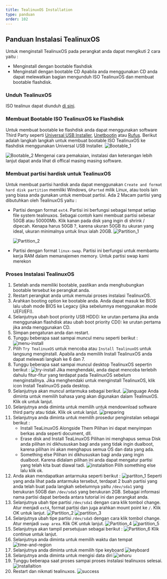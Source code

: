 ```yaml
---
title: TealinuxOS Installation
type: panduan
order: 102
---
```



## Panduan Instalasi TealinuxOS
Untuk menginstall TealinuxOS pada perangkat anda dapat mengikuti 2 cara yaitu :
- Menginstall dengan bootable flashdisk
- Menginstall dengan bootable CD
Apabila anda menggunakan CD anda dapat melewatkan bagian mengunduh ISO TealinuxOS dan membuat bootable flashdisk.

### Unduh TealinuxOS
ISO tealinux dapat diunduh [di sini](http://pinguin.dinus.ac.id/iso/tealinuxos/).

### Membuat Bootable ISO TealinuxOS ke Flashdisk
Untuk membuat bootable ke flashdisk anda dapat menggunakan software Third Party seperti [Universal USB Installer](https://universal-usb-installer.en.uptodown.com), [Unetbootin](http://unetbootin.github.io) atau [Rufus](https://rufus.akeo.ie/). Berikut adalah langkah langkah untuk membuat bootable ISO TealinuxOS ke flashdisk menggunakan Universal USB Installer.
![Bootable_1](https://cloud.githubusercontent.com/assets/22718275/23578142/c4eae682-0102-11e7-9d76-69cd286a4406.png)

![Bootable_2](https://cloud.githubusercontent.com/assets/22718275/23578146/d6ebc932-0102-11e7-94c9-993dee8bcbe2.png)
Mengenai cara pemakaian, instalasi dan keterangan lebih lanjut dapat anda lihat di offical masing masing software.

### Membuat partisi hardisk untuk TealinuxOS
Untuk membuat partisi hardisk anda dapat menggunakan `Create and format hard disk partition` memiliki Windows, `GParted` milik Linux, atau tools lain yang biasa anda gunakan untuk membuat partisi.
Ada 2 Macam partisi yang dibutuhkan oleh TealinuxOS yaitu :
- Partisi dengan format `ext4`. Partisi ini berfungsi sebagai tempat setiap file system tealinuxos.
  Sebagai contoh kami membuat partisi sebesar 50GB atau 50000Mb. Klik kanan pada disk yang ingin di shrink / dipecah. Kenapa harus 50GB ?, karena ukuran 50GB itu ukuran yang ideal, ukuran minimalnya untuk linux ialah 20GB.
  ![Partition_1](https://cloud.githubusercontent.com/assets/22718275/23578147/e2c49112-0102-11e7-868e-611db63be0a2.png)

  ![Partition_2](https://cloud.githubusercontent.com/assets/22718275/23578150/f11bd6d0-0102-11e7-815c-b4648866def9.png)

- Partisi dengan format `linux-swap`. Partisi ini berfungsi untuk membantu kerja RAM dalam memanajemen memory.
  Untuk partisi swap kami merekon


### Proses Instalasi TealinuxOS
1. Setelah anda memiliki bootable, pastikan anda menghubungkan bootable tersebut ke perangkat anda.
2. Restart perangkat anda untuk memulai proses instalasi TealinuxOS.
3. Arahkan booting option ke bootable anda. Anda dapat masuk ke BIOS lalu ubah mode BIOS ke Legacy (jika sebelumnya menggunakan mode UEFI/EFI).
4. Selanjutnya ubah boot priority USB HDD(): ke urutan pertama jika anda menggunakan flashdisk atau ubah boot priority CD(): ke urutan pertama jika anda menggunakan CD.
5. Simpan pengaturan anda dan restart.
6. Tunggu beberapa saat sampai muncul menu seperti berikut :
   ![menu-install](https://cloud.githubusercontent.com/assets/22718275/23685947/5be6f430-03d9-11e7-89c0-d55cfb593f9e.png)
7. Pilih `Try TealinuxOS` untuk mencoba atau `Install TealinuxOS` untuk langsung menginstall. Apabila anda memilih Install TealinuxOS anda dapat melewati langkah ke 6 dan 7.
8. Tunggu beberapa saat sampai muncul desktop TealinuxOS sepertin berikut :
   ![try-install](https://cloud.githubusercontent.com/assets/22718275/23685964/736151be-03d9-11e7-9b11-23af4063ab3b.png)
   Jika menghendaki, anda dapat mencoba terlebih dahulu fitur-fitur yang terdapat pada TealinuxOS sebelum menginstallnya. Jika menghendaki untuk menginstall TealinuxOS, klik icon Install TealinuxOS pada desktop.
9. Selanjutnya akan muncul antarmuka sebagai berikut.
   ![language](https://cloud.githubusercontent.com/assets/22718275/23685988/96e996fa-03d9-11e7-9cc0-b5664ed27a17.png)
   Anda diminta untuk memilih bahasa yang akan digunakan dalam TealinuxOS. Klik ok untuk lanjut.
11. Selanjutnya anda diminta untuk memilih untuk mendownload software third party atau tidak. Klik ok untuk lanjut.
    ![preparing](https://cloud.githubusercontent.com/assets/22718275/23685998/a811ae18-03d9-11e7-8c6f-1900f9a85b7d.png)
12. Selanjutnya anda diminta untuk memilih prosedur penginstalan sebagai berikut :
    - Install TeaLinuxOS Alongside Them
      Pilihan ini dapat menyimpan berkas anda seperti document, dll.
    - Erase disk and Install TeaLinuxOS
      Pilihan ini menghapus semua Disk anda pilihan ini dikhususkan bagi anda yang tidak ingin dualboot, karena pilihan ini akan menghapus semua OS dan data yang ada.
    - Something else
      Pilihan ini dikhususkan bagi anda yang ingin dualboot. Karena didalam pilihan ini anda dapat mengatur partisi yang telah kita buat diawal tadi.
    ![instalaltion](https://cloud.githubusercontent.com/assets/22718275/23686028/cd308aac-03d9-11e7-9fa7-217fd1f7ac08.png)
    Pilih something else lalu klik ok.
13. Anda akan mendapatkan antarmuka seperti berikut :
    ![partiton_1](https://cloud.githubusercontent.com/assets/22718275/23686041/e39d8f38-03d9-11e7-8836-e749fb8b0794.png)
    Seperti yang anda lihat pada antarmuka tersebut, terdapat 2 buah partisi yang anda telah buat pada langkah sebelumnya yaitu `/dev/sda1` yang berukuran 50GB dan `/dev/sda5` yang berukuran 2GB. Sebagai informasi nama partisi dapat berbeda antara tutorial ini dan perangkat anda.
14. Selanjutnya ubah tipe partisi `/dev/sda1` dengan cara klik tombol change. Atur menjadi `ext4`, format partisi dan juga arahkan mount point ke `/`. Klik OK untuk lanjut.
    ![Partition_2](https://cloud.githubusercontent.com/assets/22718275/23686049/f5030230-03d9-11e7-8834-7ecac4b9b6bb.png)
    ![partition_3](https://cloud.githubusercontent.com/assets/22718275/23686061/03f969f0-03da-11e7-8bda-eb56c7c8cf04.png)
15. Selanjutnya ubah tipe partisi `/dev/sda5` dengan cara klik tombol change. Atur menjadi `swap area`. Klik OK untuk lanjut.
    ![Partition_4](https://cloud.githubusercontent.com/assets/22718275/23686081/1fbf6266-03da-11e7-8daa-4a60c06703e5.png)
    ![partition_5](https://cloud.githubusercontent.com/assets/22718275/23686146/6dbf052a-03da-11e7-85e3-e844b273f694.png)
16. Selanjutnya akan tampil persetujuan sebagai berikut :
    ![Partition_6](https://cloud.githubusercontent.com/assets/22718275/23686161/857a51e2-03da-11e7-8011-a9fb063761b4.png)
    Klik continue untuk lanjut.
17. Selanjutnya anda diminta untuk memilih waktu dan tempat
    ![time-and-region](https://cloud.githubusercontent.com/assets/22718275/23686187/a58ca03e-03da-11e7-827a-01f86abe8ec3.png)
18. Selanjutnya anda diminta untuk memilih tipe keyboard
    ![keyboard](https://cloud.githubusercontent.com/assets/22718275/23686208/b682f4ce-03da-11e7-8dcb-85c8ef2cbbad.png)
19. Selanjutnya anda diminta untuk mengisi data diri
    ![whoru](https://cloud.githubusercontent.com/assets/22718275/23686238/d5fdd5e4-03da-11e7-8387-626587c4ede8.png)
20. Tunggu beberapa saat proses sampai proses instalasi tealinuxos selesai.
    ![installaltion](https://cloud.githubusercontent.com/assets/22718275/23686286/31ab73ec-03db-11e7-8292-173401c6851a.png)
21. Restart dan nikmati tealinuxos.
    ![success](https://cloud.githubusercontent.com/assets/22718275/23686381/df3fda20-03db-11e7-9ee1-a811f1646f36.png)
